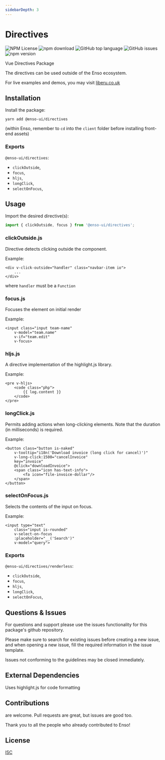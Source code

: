 ```yaml
---
sidebarDepth: 3
---
```


# Directives

![NPM License](https://img.shields.io/npm/l/@enso-ui/directives.svg)
![npm download](https://img.shields.io/npm/dm/@enso-ui/directives.svg)
![GitHub top language](https://img.shields.io/github/languages/top/enso-ui/directives.svg)
![GitHub issues](https://img.shields.io/github/issues/enso-ui/directives.svg)
![npm version](https://img.shields.io/npm/v/@enso-ui/directives.svg)

Vue Directives Package

The directives can be used outside of the Enso ecosystem.

For live examples and demos, you may visit [liberu.co.uk](https://www.liberu.co.uk)

## Installation

Install the package:
```
yarn add @enso-ui/directives
```

(within Enso, remember to `cd` into the `client` folder before installing front-end assets)

### Exports

`@enso-ui/directives`:
- `clickOutside`,
- `focus`,
- `hljs`,
- `longClick`,
- `selectOnFocus`,

## Usage

Import the desired directive(s):
```js
import { clickOutside, focus } from '@enso-ui/directives';
```

### clickOutside.js

Directive detects clicking outside the component.

Example:
```vue
<div v-click-outside="handler" class="navbar-item io">
    ...
</div>
```

where `handler` must be a `Function`

### focus.js

Focuses the element on initial render

Example:
```vue
<input class="input team-name"
    v-model="team.name"
    v-if="team.edit"
    v-focus>
```

### hljs.js

A directive implementation of the highlight.js library.

Example:
```vue
<pre v-hljs>
    <code class="php">
        {{ log.content }}
    </code>
</pre>
```

### longClick.js

Permits adding actions when long-clicking elements. 
Note that the duration (in milliseconds) is required. 

Example:
```vue
<button class="button is-naked"
    v-tooltip="i18n('Download invoice (long click for cancel)')"
    v-long-click:1500="cancelInvoice"
    key="invoice"
    @click="downloadInvoice">
    <span class="icon has-text-info">
        <fa icon="file-invoice-dollar"/>
    </span>
</button>
```

### selectOnFocus.js

Selects the contents of the input on focus.

Example:
```vue
<input type="text"
    class="input is-rounded"
    v-select-on-focus
    :placeholder="__('Search')"
    v-model="query">
```

### Exports

`@enso-ui/directives/renderless`:
- `clickOutside`,
- `focus`,
- `hljs`,
- `longClick`,
- `selectOnFocus`,

## Questions & Issues

For questions and support please use the issues functionality
for this package's github repository.

Please make sure to search for existing issues before creating a new issue,
and when opening a new issue, fill the required information in the issue template.

Issues not conforming to the guidelines may be closed immediately.

## External Dependencies

Uses highlight.js for code formatting

## Contributions

are welcome. Pull requests are great, but issues are good too.

Thank you to all the people who already contributed to Enso!

## License

[ISC](https://opensource.org/licenses/ISC)
